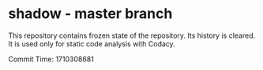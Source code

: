 # shadow - master branch

This repository contains frozen state of the repository.
Its history is cleared. It is used only for static code
analysis with Codacy.

Commit Time: 1710308681